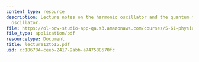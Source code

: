 ```yaml
---
content_type: resource
description: Lecture notes on the harmonic oscillator and the quantum mechanical harmonic
  oscillator.
file: https://ol-ocw-studio-app-qa.s3.amazonaws.com/courses/5-61-physical-chemistry-fall-2007/cc186784ceeb24179abba747588570fc_lecture12to15.pdf
file_type: application/pdf
resourcetype: Document
title: lecture12to15.pdf
uid: cc186784-ceeb-2417-9abb-a747588570fc
---
```

